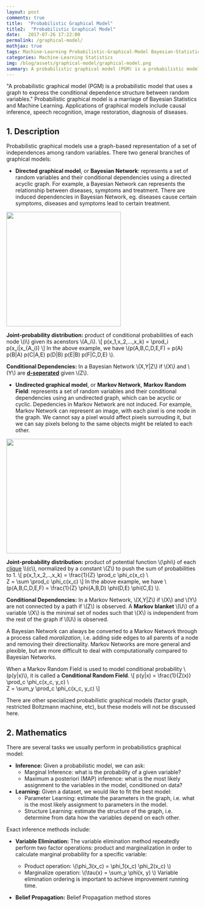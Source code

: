 ```yaml
---
layout: post
comments: true
title:  "Probabilistic Graphical Model"
title2:  "Probabilistic Graphical Model"
date:   2017-07-26 17:22:00
permalink: /graphical-model/
mathjax: true
tags: Machine-Learning Probabilistic-Graphical-Model Bayesian-Statistics Statistics
categories: Machine-Learning Statistics
img: /blog/assets/graphical-model/graphical-model.png
summary: A probabilistic graphical model (PGM) is a probabilistic model for which a graph expresses the conditional dependence structure between random variables...
---
```



"A probabilistic graphical model (PGM) is a probabilistic model that uses a graph to express the conditional dependence structure between random variables." Probabilistic graphical model is a marriage of Bayesian Statistics and Machine Learning. Applications of graphical models include causal inference, speech recognition, image restoration, diagnosis of diseases.

## 1. Description
Probabilistic graphical models use a graph-based representation of a set of independences among random variables. There two general branches of graphical models:
* __Directed graphical model__, or __Bayesian Network__: represents a set of random variables and their conditional dependencies using a directed acyclic graph. For example, a Bayesian Network can represents the relationship between diseases, symptoms and treatment. There are induced dependencies in Bayesian Network, eg. diseases cause certain symptoms, diseases and symptoms lead to certain treatment.
<div class="imgcap">
<div >
    <img src="/blog/assets/graphical-model/bayesian-network.png" width = "300">
</div>
</div>

__Joint-probability distribution:__ product of conditional probabilities of each node \\(i\\) given its acenstors \\(A_i\\).
\\[
p(x_1,x_2,...,x_k) = \prod_i p(x_i\|x_{A_i})
\\]
In the above example, we have
\\(p(A,B,C,D,E,F) = p(A) p(B\|A) p(C\|A,E) p(D\|B) p(E\|B) p(F\|C,D,E) \\).

__Conditional Dependencies:__ In a Bayesian Network \\(X,Y\|Z\\) if \\(X\\) and \\(Y\\) are __[d-seperated](https://en.wikipedia.org/wiki/Bayesian_network#d-separation)__ given \\(Z\\).

* __Undirected graphical model__, or __Markov Network__, __Markov Random Field__: represents a set of random variables and their conditional dependencies using an undirected graph, which can be acyclic or cyclic. Depedencies in Markov Network are not induced. For example, Markov Network can represent an image, with each pixel is one node in the graph. We cannot say a pixel would affect pixels surrouding it, but we can say pixels belong to the same objects might be related to each other.
<div class="imgcap">
<div >
    <img src="/blog/assets/graphical-model/markov-random-field.png" width = "300">
</div>
</div>

__Joint-probability distribution:__ product of potential function \\(\phi\\) of each [clique](https://en.wikipedia.org/wiki/Clique_(graph_theory)) \\(c\\), normalized by a constant \\(Z\\) to push the sum of probabilities to 1.
\\[
p(x_1,x_2,..,x_k) = \frac{1}{Z} \prod_c \phi_c(x_c) \\\
Z = \sum \prod_c \phi_c(x_c)
\\]
In the above example, we have \\(p(A,B,C,D,E,F) = \frac{1}{Z} \phi(A,B,D) \phi(D,E) \phi(C,E) \\).

__Conditional Dependencies:__ In a Markov Network, \\(X,Y\|Z\\) if \\(X\\) and \\(Y\\) are not connected by a path if \\(Z\\) is observed. A __Markov blanket__ \\(U\\) of a variable \\(X\\) is the minimal set of nodes such that \\(X\\) is independent from the rest of the graph if \\(U\\) is observed.

A Bayesian Network can always be converted to a Markov Network through a process called _moralization_, i.e. adding side edges to all parents of a node and removing their directionality. Markov Networks are more general and plexible, but are more difficult to deal with computationally compared to Bayesian Networks.

When a Markov Random Field is used to model conditional probability \\(p(y\|x)\\), it is called a __Conditional Random Field__.
\\[
p(y\|x) = \frac{1}{Z(x)} \prod_c \phi_c(x_c, y_c) \\\
Z = \sum_y \prod_c \phi_c(x_c, y_c)
\\]

There are other specialized probabilistic graphical models (factor graph, restricted Boltzmann machine, etc), but these models will not be discussed here.

## 2. Mathematics
There are several tasks we usually perform in probabilistics graphical model:
* __Inference:__ Given a probabilistic model, we can ask:
  * Marginal Inference: what is the probability of a given variable?
  * Maximum a posteriori (MAP) inference: what is the most likely assignment to the variables in the model, conditioned on data?
* __Learning:__ Given a dataset, we would like to fit the best model:
  * Parameter Learning: estimate the parameters in the graph, i.e. what is the most likely assignment to parameters in the model.
  * Structure Learning: estimate the structure of the graph, i.e. determine from data how the variables depend on each other.

Exact inference methods include:
* __Variable Elimination:__ The variable elimination method repeatedly perform two factor operations: product and marginalization in order to calculate marginal probability for a specific variable:
  * Product operation: \\(\phi_3(x_c) = \phi_1(x_c) \phi_2(x_c) \\)
  * Marginalize operation: \\(\tau(x) = \sum_y \phi(x, y) \\)
Variable elimination ordering is important to achieve improvement running time. 

* __Belief Propagation:__ Belief Propagation method stores 

